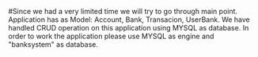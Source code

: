 #Since we had a very limited time we will try to go through main point.
Application has as Model: Account, Bank, Transacion, UserBank.
We have handled CRUD operation on this application using MYSQL as database.
In order to work the application please use MYSQL as engine and "banksystem" as database. 
